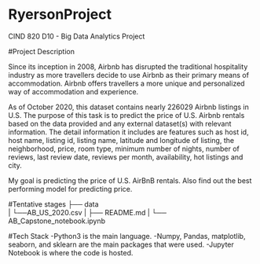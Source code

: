 # RyersonProject
CIND 820 D10 - Big Data Analytics Project

#Project Description

Since its inception in 2008, Airbnb has disrupted the traditional hospitality industry as more travellers decide to use Airbnb as their primary means of accommodation. Airbnb offers travellers a more unique and personalized way of accommodation and experience.

As of October 2020, this dataset contains nearly 226029 Airbnb listings in U.S. The purpose of this task is to predict the price of U.S. Airbnb rentals based on the data provided and any external dataset(s) with relevant information. 
The detail information it includes are features such as host id, host name, listing id, listing name, latitude and longitude of listing, the neighborhood, price, room type, minimum number of nights, number of reviews, last review date, reviews per month, availability, hot listings and city.

My goal is predicting the price of U.S. AirBnB rentals.
Also find out the best performing model for predicting price.

#Tentative stages
├── data          
|   └──AB_US_2020.csv
|
├── README.md
|
└── AB_Capstone_notebook.ipynb


#Tech Stack
-Python3 is the main language.
-Numpy, Pandas, matplotlib, seaborn, and sklearn are the main packages that were used.
-Jupyter Notebook is where the code is hosted.

